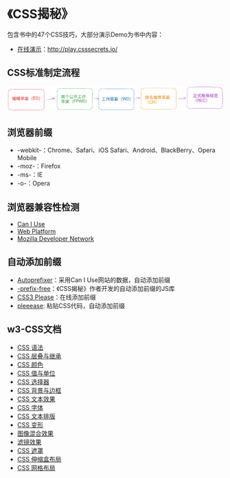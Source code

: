 # 《CSS揭秘》

包含书中的47个CSS技巧，大部分演示Demo为书中内容：

- [在线演示](http://play.csssecrets.io/)：http://play.csssecrets.io/

## CSS标准制定流程
![制定流程](/assets/img/css-secret/workflow.svg)

## 浏览器前缀
- -webkit-：Chrome、Safari、iOS Safari、Android、BlackBerry、Opera Mobile
- -moz-：Firefox
- -ms-：IE
- -o-：Opera

## 浏览器兼容性检测
- [Can I Use](http://caniuse.com/)
- [Web Platform](http://webplatform.org/)
- [Mozilla Developer Network](https://developer.mozilla.org/zh-CN/)


## 自动添加前缀
- [Autoprefixer](https://github.com/ai/autoprefixer)：采用Can I Use网站的数据，自动添加前缀
- [-prefix-free](http://leaverou.github.io/prefixfree/)：《CSS揭秘》作者开发的自动添加前缀的JS库
- [CSS3 Please](http://css3please.com/)：在线添加前缀
- [pleeease](http://pleeease.io/playgroud.html): 粘贴CSS代码，自动添加前缀

## w3-CSS文档
- [CSS 语法](http://www.w3.org/TR/css-syntax-3/)
- [CSS 层叠与继承](http://www.w3.org/TR/css-cascade-3/)
- [CSS 颜色](http://www.w3.org/TR/css3-color/)
- [CSS 值与单位](http://www.w3.org/TR/css-values-3/)
- [CSS 选择器](http://www.w3.org/TR/selectors/)
- [CSS 背景与边框](http://www.w3.org/TR/css3-background/)
- [CSS 文本效果](http://www.w3.org/TR/css-text-decor-3/)
- [CSS 字体](http://www.w3.org/TR/css-fonts-3/)
- [CSS 文本排版](http://www.w3.org/TR/css-text-3/)
- [CSS 变形](http://www.w3.org/TR/css-transforms-1/)
- [图像混合效果](http://www.w3.org/TR/compositing-1/)
- [滤镜效果](http://www.w3.org/TR/filter-effects-1/)
- [CSS 遮罩](http://www.w3.org/TR/css-masking-1/)
- [CSS 伸缩盒布局](http://www.w3.org/TR/css-flexbox-1/)
- [CSS 网格布局](http://www.w3.org/TR/css-grid-1/)
